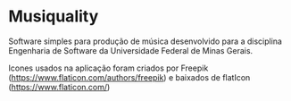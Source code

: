 # Musiquality

Software simples para produção de música desenvolvido para a disciplina Engenharia de Software da Universidade Federal de Minas Gerais.

Icones usados na aplicação foram criados por Freepik (https://www.flaticon.com/authors/freepik) e baixados de flatIcon (https://www.flaticon.com/)
